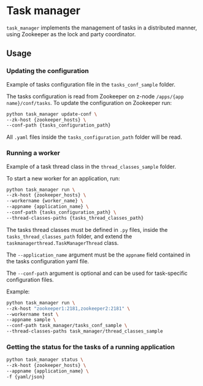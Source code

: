 # Task manager

`task_manager` implements the management of tasks in a distributed manner, using Zookeeper as the lock and party coordinator.

## Usage

### Updating the configuration

Example of tasks configuration file in the `tasks_conf_sample` folder.

The tasks configuration is read from Zookeeper on z-node `/apps/{app name}/conf/tasks`. To update the configuration on Zookeeper run:

```sh
python task_manager update-conf \
--zk-host {zookeeper_hosts} \
--conf-path {tasks_configuration_path}
```

All `.yaml` files inside the `tasks_configuration_path` folder will be read.

### Running a worker

Example of a task thread class in the `thread_classes_sample` folder.

To start a new worker for an application, run:

```sh
python task_manager run \
--zk-host {zookeeper_hosts} \
--workername {worker_name} \
--appname {application_name} \
--conf-path {tasks_configuration_path} \
--thread-classes-paths {tasks_thread_classes_path}
```

The tasks thread classes must be defined in `.py` files, inside the `tasks_thread_classes_path` folder, and extend the `taskmanagerthread.TaskManagerThread` class.

The `--application_name` argument must be the `appname` field contained in the tasks configuration yaml file.

The `--conf-path` argument is optional and can be used for task-specific configuration files.

Example:

```sh
python task_manager run \
--zk-host "zookeeper1:2181,zookeeper2:2181" \
--workername test \
--appname sample \
--conf-path task_manager/tasks_conf_sample \
--thread-classes-paths task_manager/thread_classes_sample
```

### Getting the status for the tasks of a running application

```sh
python task_manager status \
--zk-host {zookeeper_hosts} \
--appname {application_name} \
-f {yaml/json}
```
